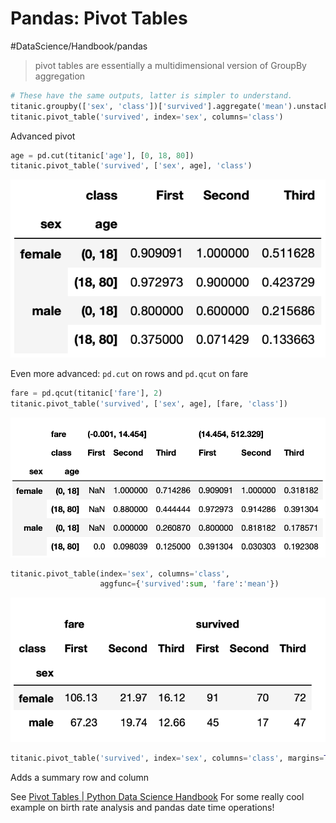 # Pandas: Pivot Tables
#DataScience/Handbook/pandas

> pivot tables are essentially a multidimensional version of GroupBy aggregation  


```python
# These have the same outputs, latter is simpler to understand.
titanic.groupby(['sex', 'class'])['survived'].aggregate('mean').unstack()
titanic.pivot_table('survived', index='sex', columns='class')
```


Advanced pivot
```python
age = pd.cut(titanic['age'], [0, 18, 80])
titanic.pivot_table('survived', ['sex', age], 'class')
```
![](Pandas%20Pivot%20Tables/AED2BFD4-5CCD-4CAA-B381-E49D89DC02A8.png)

Even more advanced: `pd.cut` on rows and `pd.qcut` on fare
```python
fare = pd.qcut(titanic['fare'], 2)
titanic.pivot_table('survived', ['sex', age], [fare, 'class'])
```
![](Pandas%20Pivot%20Tables/C3C85A70-ACBC-4A73-89D1-A3683B470EAC.png)

```python
titanic.pivot_table(index='sex', columns='class',
                    aggfunc={'survived':sum, 'fare':'mean'})
```
![](Pandas%20Pivot%20Tables/E79F164E-5F44-43AF-9484-CF25A6ECDE84.png)

```python
titanic.pivot_table('survived', index='sex', columns='class', margins=True, margins_name='Tot')
```
Adds a summary row and column

See [Pivot Tables | Python Data Science Handbook](https://jakevdp.github.io/PythonDataScienceHandbook/03.09-pivot-tables.html)
For some really cool example on birth rate analysis and pandas date time operations!
